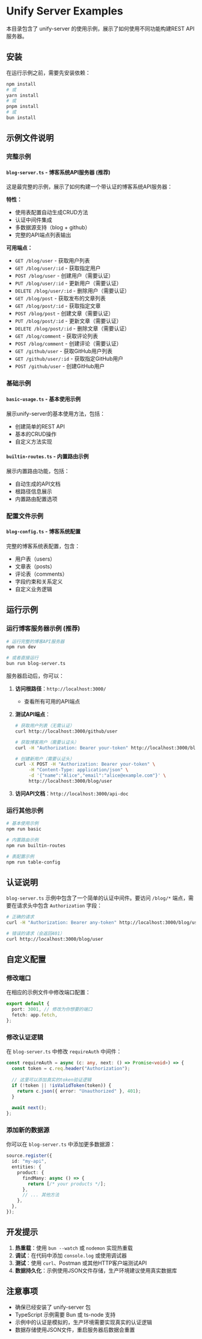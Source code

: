 # Unify Server Examples

本目录包含了 unify-server 的使用示例，展示了如何使用不同功能构建REST API服务器。

## 安装

在运行示例之前，需要先安装依赖：

```bash
npm install
# 或
yarn install
# 或
pnpm install
# 或
bun install
```

## 示例文件说明

### 完整示例

#### `blog-server.ts` - 博客系统API服务器 (推荐)
这是最完整的示例，展示了如何构建一个带认证的博客系统API服务器：

**特性：**
- 使用表配置自动生成CRUD方法
- 认证中间件集成
- 多数据源支持（blog + github）
- 完整的API端点列表输出

**可用端点：**
- `GET /blog/user` - 获取用户列表
- `GET /blog/user/:id` - 获取指定用户
- `POST /blog/user` - 创建用户（需要认证）
- `PUT /blog/user/:id` - 更新用户（需要认证）
- `DELETE /blog/user/:id` - 删除用户（需要认证）
- `GET /blog/post` - 获取发布的文章列表
- `GET /blog/post/:id` - 获取指定文章
- `POST /blog/post` - 创建文章（需要认证）
- `PUT /blog/post/:id` - 更新文章（需要认证）
- `DELETE /blog/post/:id` - 删除文章（需要认证）
- `GET /blog/comment` - 获取评论列表
- `POST /blog/comment` - 创建评论（需要认证）
- `GET /github/user` - 获取GitHub用户列表
- `GET /github/user/:id` - 获取指定GitHub用户
- `POST /github/user` - 创建GitHub用户

### 基础示例

#### `basic-usage.ts` - 基本使用示例
展示unify-server的基本使用方法，包括：
- 创建简单的REST API
- 基本的CRUD操作
- 自定义方法实现

#### `builtin-routes.ts` - 内置路由示例
展示内置路由功能，包括：
- 自动生成的API文档
- 根路径信息展示
- 内置路由配置选项

### 配置文件示例

#### `blog-config.ts` - 博客系统配置
完整的博客系统表配置，包含：
- 用户表（users）
- 文章表（posts）
- 评论表（comments）
- 字段约束和关系定义
- 自定义业务逻辑

## 运行示例

### 运行博客服务器示例 (推荐)

```bash
# 运行完整的博客API服务器
npm run dev

# 或者直接运行
bun run blog-server.ts
```

服务器启动后，你可以：

1. **访问根路径**：`http://localhost:3000/`
   - 查看所有可用的API端点

2. **测试API端点**：
   ```bash
   # 获取用户列表（无需认证）
   curl http://localhost:3000/github/user
   
   # 获取博客用户（需要认证头）
   curl -H "Authorization: Bearer your-token" http://localhost:3000/blog/user
   
   # 创建新用户（需要认证头）
   curl -X POST -H "Authorization: Bearer your-token" \
        -H "Content-Type: application/json" \
        -d '{"name":"Alice","email":"alice@example.com"}' \
        http://localhost:3000/blog/user
   ```

3. **访问API文档**：`http://localhost:3000/api-doc`

### 运行其他示例

```bash
# 基本使用示例
npm run basic

# 内置路由示例
npm run builtin-routes

# 表配置示例
npm run table-config
```

## 认证说明

`blog-server.ts` 示例中包含了一个简单的认证中间件。要访问 `/blog/*` 端点，需要在请求头中包含 `Authorization` 字段：

```bash
# 正确的请求
curl -H "Authorization: Bearer any-token" http://localhost:3000/blog/user

# 错误的请求（会返回401）
curl http://localhost:3000/blog/user
```

## 自定义配置

### 修改端口

在相应的示例文件中修改端口配置：

```typescript
export default {
  port: 3001, // 修改为你想要的端口
  fetch: app.fetch,
};
```

### 修改认证逻辑

在 `blog-server.ts` 中修改 `requireAuth` 中间件：

```typescript
const requireAuth = async (c: any, next: () => Promise<void>) => {
  const token = c.req.header("Authorization");
  
  // 这里可以添加真实的token验证逻辑
  if (!token || !isValidToken(token)) {
    return c.json({ error: "Unauthorized" }, 401);
  }
  
  await next();
};
```

### 添加新的数据源

你可以在 `blog-server.ts` 中添加更多数据源：

```typescript
source.register({
  id: "my-api",
  entities: {
    product: {
      findMany: async () => {
        return [/* your products */];
      },
      // ... 其他方法
    },
  },
});
```

## 开发提示

1. **热重载**：使用 `bun --watch` 或 `nodemon` 实现热重载
2. **调试**：在代码中添加 `console.log` 或使用调试器
3. **测试**：使用 `curl`、Postman 或其他HTTP客户端测试API
4. **数据持久化**：示例使用JSON文件存储，生产环境建议使用真实数据库

## 注意事项

- 确保已经安装了 unify-server 包
- TypeScript 示例需要 Bun 或 ts-node 支持
- 示例中的认证是模拟的，生产环境需要实现真实的认证逻辑
- 数据存储使用JSON文件，重启服务器后数据会重置 